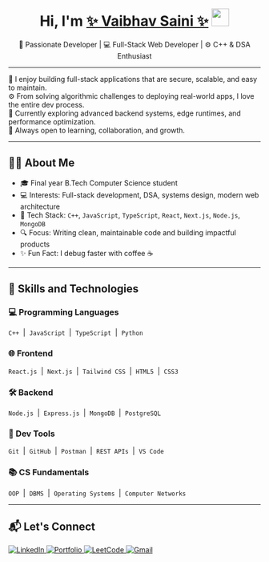 <h1 align="center">Hi, I'm <a href="https://github.com/VSaini11" target="_blank">
✨ Vaibhav Saini ✨</a> <img src="https://media.giphy.com/media/hvRJCLFzcasrR4ia7z/giphy.gif" width="35"></h1>

<p align="center">
🌱 Passionate Developer | 💻 Full-Stack Web Developer | ⚙️ C++ & DSA Enthusiast  
</p>

---

🧠 I enjoy building full-stack applications that are secure, scalable, and easy to maintain.  
⚙️ From solving algorithmic challenges to deploying real-world apps, I love the entire dev process.  
🚀 Currently exploring advanced backend systems, edge runtimes, and performance optimization.  
🤝 Always open to learning, collaboration, and growth.

---

## 🙋‍♂️ About Me

- 🎓 Final year B.Tech Computer Science student  
- 💻 Interests: Full-stack development, DSA, systems design, modern web architecture  
- 🧰 Tech Stack: `C++`, `JavaScript`, `TypeScript`, `React`, `Next.js`, `Node.js`, `MongoDB`  
- 🔍 Focus: Writing clean, maintainable code and building impactful products  
- ✨ Fun Fact: I debug faster with coffee ☕  

---

## 🚀 Skills and Technologies

### 💻 Programming Languages  
`C++` &nbsp;|&nbsp; `JavaScript` &nbsp;|&nbsp; `TypeScript` &nbsp;|&nbsp; `Python`

### 🌐 Frontend  
`React.js` &nbsp;|&nbsp; `Next.js` &nbsp;|&nbsp; `Tailwind CSS` &nbsp;|&nbsp; `HTML5` &nbsp;|&nbsp; `CSS3`

### 🛠️ Backend  
`Node.js` &nbsp;|&nbsp; `Express.js` &nbsp;|&nbsp; `MongoDB` &nbsp;|&nbsp; `PostgreSQL`

### 🧰 Dev Tools  
`Git` &nbsp;|&nbsp; `GitHub` &nbsp;|&nbsp; `Postman` &nbsp;|&nbsp; `REST APIs` &nbsp;|&nbsp; `VS Code`

### 📚 CS Fundamentals  
`OOP` &nbsp;|&nbsp; `DBMS` &nbsp;|&nbsp; `Operating Systems` &nbsp;|&nbsp; `Computer Networks`

---


## 📬 Let's Connect

<p align="left">
  <a href="https://www.linkedin.com/in/vaibhav-saini-522398252/" target="_blank">
    <img src="https://img.shields.io/badge/LinkedIn-0077B5?style=for-the-badge&logo=linkedin&logoColor=white" alt="LinkedIn"/>
  </a>
  <a href="https://vaibhav-saini.vercel.app/" target="_blank">
    <img src="https://img.shields.io/badge/Portfolio-000000?style=for-the-badge&logo=vercel&logoColor=white" alt="Portfolio"/>
  </a>
  <a href="https://leetcode.com/u/vstheone11/" target="_blank">
    <img src="https://img.shields.io/badge/LeetCode-F89F1B?style=for-the-badge&logo=leetcode&logoColor=white" alt="LeetCode"/>
  </a>
  <a href="mailto:vaibhavsaini709@gmail.com" target="_blank">
    <img src="https://img.shields.io/badge/Gmail-D14836?style=for-the-badge&logo=gmail&logoColor=white" alt="Gmail"/>
  </a>
</p>


<!--
This is a special GitHub profile README file. It appears on your GitHub profile page. 
You can customize this as much as you want.
-->
